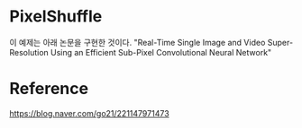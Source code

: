 # PixelShuffle
이 예제는 아래 논문을 구현한 것이다.
"Real-Time Single Image and Video Super-Resolution Using an Efficient Sub-Pixel Convolutional Neural Network"

# Reference
https://blog.naver.com/go21/221147971473


